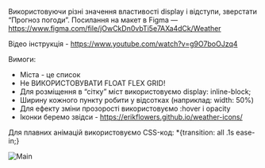 Використовуючи різні значення властивості display і відступи, зверстати “Прогноз погоди”. Посилання на макет в Figma — https://www.figma.com/file/jOwCkDn0vbTi5e7AXa4dCk/Weather

Відео інструкція - https://www.youtube.com/watch?v=g9O7boOJzq4

Вимоги:

- Міста - це список
- Не ВИКОРИСТОВУВАТИ FLOAT FLEX GRID!
- Для розміщення в “сітку” міст використовуємо display: inline-block;
- Ширину кожного пункту робити у відсотках (наприклад: width: 50%)
- Для ефекту зміни прозорості використовуємо :hover і opacity
- Іконки беремо звідси - https://erikflowers.github.io/weather-icons/

Для плавних анімацій використовуємо CSS-код: *{transition: all .1s ease-in;}


![Main](https://user-images.githubusercontent.com/72200398/200112625-48041580-80bf-49a6-92e7-647861a1c92b.jpg)

